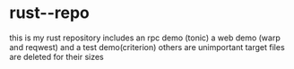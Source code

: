 # rust--repo
this is my rust repository
includes an rpc demo (tonic)
a web demo (warp and reqwest)
and a test demo(criterion)
others are unimportant
target files are deleted for their sizes
